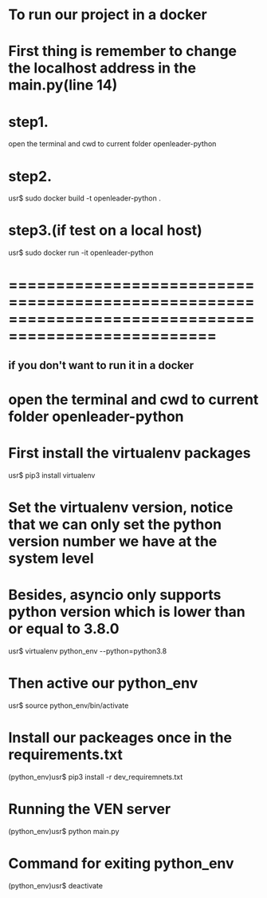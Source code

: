 # To run our project in a docker

# First thing is remember to change the localhost address in the main.py(line 14)

# step1.

open the terminal and cwd to current folder openleader-python

# step2.

usr$ sudo docker build -t openleader-python .

# step3.(if test on a local host)

usr$ sudo docker run -it openleader-python

# ====================================================================================================

## if you don't want to run it in a docker

# open the terminal and cwd to current folder openleader-python

# First install the virtualenv packages

usr$ pip3 install virtualenv

# Set the virtualenv version, notice that we can only set the python version number we have at the system level

# Besides, asyncio only supports python version which is lower than or equal to 3.8.0

usr$ virtualenv python_env --python=python3.8

# Then active our python_env

usr$ source python_env/bin/activate

# Install our packeages once in the requirements.txt

(python_env)usr$ pip3 install -r dev_requiremnets.txt

# Running the VEN server

(python_env)usr$ python main.py

# Command for exiting python_env

(python_env)usr$ deactivate
